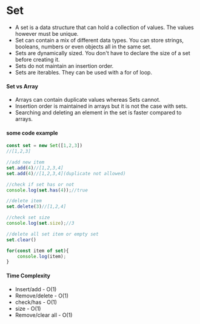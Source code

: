 # Set

- A set is a data structure that can hold a collection of values. The values however must be unique.
- Set can contain a mix of different data types. You can store strings, booleans, numbers or even objects all in the same set.
- Sets are dynamically sized. You don't have to declare the size of a set before creating it.
- Sets do not maintain an insertion order.
- Sets are iterables. They can be used with a for of loop.

#### Set vs Array
- Arrays can contain duplicate values whereas Sets cannot.
- Insertion order is maintained in arrays but it is not the case with sets.
- Searching and deleting an element in the set is faster compared to arrays.

#### some code example
```javascript
const set = new Set([1,2,3])
//[1,2,3]

//add new item
set.add(4)//[1,2,3,4]
set.add(4)//[1,2,3,4](duplicate not allowed)

//check if set has or not
console.log(set.has(4));//true

//delete item
set.delete(3)//[1,2,4]

//check set size
console.log(set.size);//3

//delete all set item or empty set
set.clear()

for(const item of set){
    console.log(item);
}
```

#### Time Complexity
- Insert/add - O(1)
- Remove/delete - O(1)
- check/has - O(1)
- size - O(1)
- Remove/clear all - O(1)